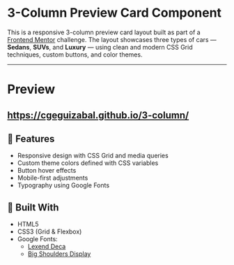 # 3-Column Preview Card Component

This is a responsive 3-column preview card layout built as part of a [Frontend Mentor](https://www.frontendmentor.io) challenge. The layout showcases three types of cars — **Sedans**, **SUVs**, and **Luxury** — using clean and modern CSS Grid techniques, custom buttons, and color themes.

---
# Preview
https://cgeguizabal.github.io/3-column/
---

## 🚀 Features

- Responsive design with CSS Grid and media queries
- Custom theme colors defined with CSS variables
- Button hover effects
- Mobile-first adjustments
- Typography using Google Fonts

## 🧱 Built With

- HTML5
- CSS3 (Grid & Flexbox)
- Google Fonts:
  - [Lexend Deca](https://fonts.google.com/specimen/Lexend+Deca)
  - [Big Shoulders Display](https://fonts.google.com/specimen/Big+Shoulders+Display)



